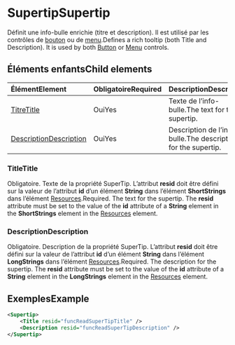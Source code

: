 # <a name="supertip"></a><span data-ttu-id="16545-101">Supertip</span><span class="sxs-lookup"><span data-stu-id="16545-101">Supertip</span></span>

<span data-ttu-id="16545-p101">Définit une info-bulle enrichie (titre et description). Il est utilisé par les contrôles de [bouton](control.md#button-control) ou de [menu](control.md#menu-dropdown-button-controls).</span><span class="sxs-lookup"><span data-stu-id="16545-p101">Defines a rich tooltip (both Title and Description). It is used by both [Button](control.md#button-control) or [Menu](control.md#menu-dropdown-button-controls)  controls.</span></span>

## <a name="child-elements"></a><span data-ttu-id="16545-104">Éléments enfants</span><span class="sxs-lookup"><span data-stu-id="16545-104">Child elements</span></span>

|  <span data-ttu-id="16545-105">Élément</span><span class="sxs-lookup"><span data-stu-id="16545-105">Element</span></span> |  <span data-ttu-id="16545-106">Obligatoire</span><span class="sxs-lookup"><span data-stu-id="16545-106">Required</span></span>  |  <span data-ttu-id="16545-107">Description</span><span class="sxs-lookup"><span data-stu-id="16545-107">Description</span></span>  |
|:-----|:-----|:-----|
|  [<span data-ttu-id="16545-108">Titre</span><span class="sxs-lookup"><span data-stu-id="16545-108">Title</span></span>](#title)        | <span data-ttu-id="16545-109">Oui</span><span class="sxs-lookup"><span data-stu-id="16545-109">Yes</span></span> |   <span data-ttu-id="16545-110">Texte de l’info-bulle.</span><span class="sxs-lookup"><span data-stu-id="16545-110">The text for the supertip.</span></span>         |
|  [<span data-ttu-id="16545-111">Description</span><span class="sxs-lookup"><span data-stu-id="16545-111">Description</span></span>](#description)  | <span data-ttu-id="16545-112">Oui</span><span class="sxs-lookup"><span data-stu-id="16545-112">Yes</span></span> |  <span data-ttu-id="16545-113">Description de l’info-bulle.</span><span class="sxs-lookup"><span data-stu-id="16545-113">The description for the supertip.</span></span>    |

### <a name="title"></a><span data-ttu-id="16545-114">Title</span><span class="sxs-lookup"><span data-stu-id="16545-114">Title</span></span>

<span data-ttu-id="16545-p102">Obligatoire. Texte de la propriété SuperTip. L’attribut  **resid** doit être défini sur la valeur de l’attribut **id** d’un élément **String** dans l’élément **ShortStrings** dans l’élément [Resources](resources.md).</span><span class="sxs-lookup"><span data-stu-id="16545-p102">Required. The text for the supertip. The  **resid** attribute must be set to the value of the **id** attribute of a **String** element in the **ShortStrings** element in the [Resources](resources.md) element.</span></span>

### <a name="description"></a><span data-ttu-id="16545-118">Description</span><span class="sxs-lookup"><span data-stu-id="16545-118">Description</span></span>

<span data-ttu-id="16545-p103">Obligatoire. Description de la propriété SuperTip. L’attribut  **resid** doit être défini sur la valeur de l’attribut **id** d’un élément **String** dans l’élément **LongStrings** dans l’élément [Resources](resources.md).</span><span class="sxs-lookup"><span data-stu-id="16545-p103">Required. The description for the supertip. The  **resid** attribute must be set to the value of the **id** attribute of a **String** element in the **LongStrings** element in the [Resources](resources.md) element.</span></span>

## <a name="example"></a><span data-ttu-id="16545-122">Exemples</span><span class="sxs-lookup"><span data-stu-id="16545-122">Example</span></span>

```xml
<Supertip>
    <Title resid="funcReadSuperTipTitle" />
    <Description resid="funcReadSuperTipDescription" />
</Supertip>
```
